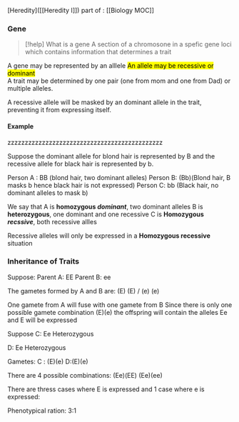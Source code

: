 [Heredity]([[Heredity I]]) part of : [[Biology MOC]]


### Gene
> [!help] What is a gene
> A section of a chromosone in a spefic gene loci which contains information that determines a trait


A gene may be represented by an alllele
<mark class="hltr-green">
An allele may be recessive or dominant</mark>\
A trait may be determined by one pair (one from mom and one from Dad) or multiple alleles.


A recessive allele will be masked by an dominant allele in the trait, preventing it from expressing itself.

#### Example
zzzzzzzzzzzzzzzzzzzzzzzzzzzzzzzzzzzzzzzzzzzzz

Suppose the dominant allele for blond hair is represented by B
and the  recessive allele for black hair is represented by b.

Person A : BB (blond hair, two dominant alleles)
Person B: (Bb)(Blond hair, B masks b hence black hair is not expressed)
Person C: bb (Black hair, no dominant alleles to mask b)


We say that A is **homozygous *dominant***, two dominant alleles
B is **heterozygous**, one dominant and one recessive 
C is **Homozygous *recssive***, both recessive allles

Recessive alleles will only be expressed in a **Homozygous recessive** situation



### Inheritance of Traits

Suppose:
Parent A: EE
Parent B: ee

The gametes formed by A and B are: (E) (E) / (e) (e)


One gamete from A will fuse with one gamete from B
Since there is only one possible gamete combination (E)(e)
the offspring will contain the alleles Ee and E will be expressed


Suppose
C: Ee Heterozygous

D: Ee Heterozygous

Gametes:
C : (E)(e)
D:(E)(e)

There are 4 possible combinations:
(Ee)(EE) (Ee)(ee)

There are thress cases where E is expressed and 1 case where e is expressed:

Phenotypical ration: 3:1


